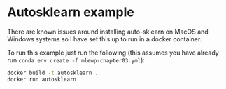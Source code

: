 # Autosklearn example
There are known issues around installing auto-sklearn on MacOS and Windows systems so I have set this up to run in a docker container.

To run this example just run the following (this assumes you have already run ```conda env create -f mlewp-chapter03.yml```):

```bash
docker build -t autosklearn .
docker run autosklearn
```

